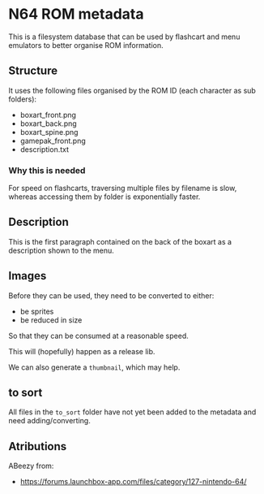 # N64 ROM metadata

This is a filesystem database that can be used by flashcart and menu emulators to better organise ROM information.

## Structure
It uses the following files organised by the ROM ID (each character as sub folders):

* boxart_front.png
* boxart_back.png
* boxart_spine.png
* gamepak_front.png
* description.txt

### Why this is needed
For speed on flashcarts, traversing multiple files by filename is slow, whereas accessing them by folder is exponentially faster.

## Description
This is the first paragraph contained on the back of the boxart as a description shown to the menu.

## Images
Before they can be used, they need to be converted to either:

* be sprites
* be reduced in size

So that they can be consumed at a reasonable speed.

This will (hopefully) happen as a release lib.

We can also generate a `thumbnail`, which may help.

## to sort
All files in the `to_sort` folder have not yet been added to the metadata and need adding/converting.


## Atributions
ABeezy from: 
* https://forums.launchbox-app.com/files/category/127-nintendo-64/